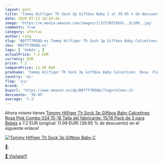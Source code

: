 ```yaml
---
layout: post
title: 'Tommy Hilfiger Th Sock 3p Giftbox Baby C al 39.95 % de descuento'
date: 2020-07-23 16:29:44
image: 'https://m.media-amazon.com/images/I/31TZ8Zt65hL._SL200_.jpg'
comments: true
category: ofertas
author: ring
slug: 'B07TT7RDQQ-es Tommy Hilfiger Th Sock 3p Giftbox Baby Calcetines Rosa...'
sku: 'B07TT7RDQQ-es'
tags: [ 'bebés', ]
actualPrice: 7.2 EUR
currency: EUR
price: 7.2
comparePrice: 11.99 EUR
prodname: 'Tommy Hilfiger Th Sock 3p Giftbox Baby Calcetines  Rosa  Pink Combo 024   15-18  Talla del fabricante: 15/18   Pack de 3  para Bebés'
country: 'es'
flag: '🇪🇸'
brand: ''
buyurl: 'https://www.amazon.es/dp/B07TT7RDQQ/?tag=tolees-21'
descuento: '39.95'
average: '7.2'
---
```


Ahora mismo tienes [Tommy Hilfiger Th Sock 3p Giftbox Baby Calcetines  Rosa  Pink Combo 024   15-18  Talla del fabricante: 15/18   Pack de 3  para Bebés](https://www.amazon.es/dp/B07TT7RDQQ/?tag=tolees-21) a 7.2 EUR (original: 11.99 EUR) (39.95 %  de descuento) en el siguiente enlace!

[![Tommy Hilfiger Th Sock 3p Giftbox Baby C](https://m.media-amazon.com/images/I/31TZ8Zt65hL._SL200_.jpg)](https://www.amazon.es/dp/B07TT7RDQQ/?tag=tolees-21)

🔎:


[🛒 Visítala!!!](https://www.amazon.es/dp/B07TT7RDQQ/?tag=tolees-21)
